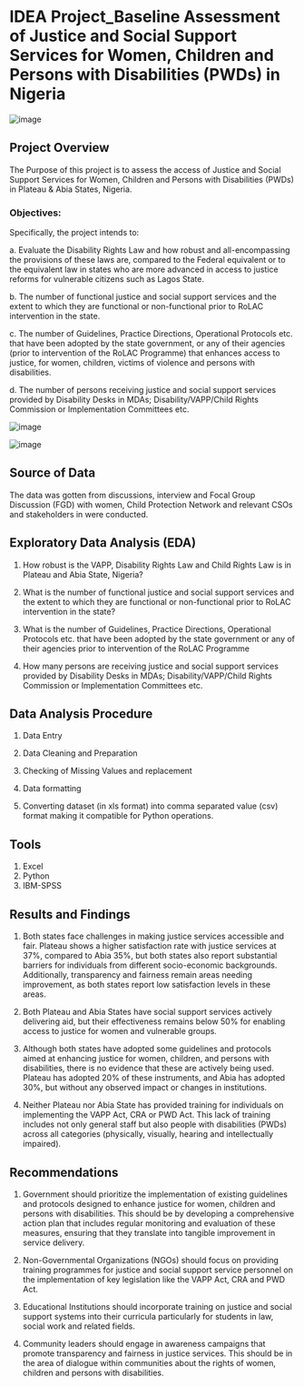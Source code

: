 # IDEA Project_Baseline Assessment of Justice and Social Support Services for Women, Children and Persons with Disabilities (PWDs) in Nigeria

![image](https://github.com/user-attachments/assets/ad852259-aac4-484d-bac8-da9b02f4bc4d)


## Project Overview

The Purpose of this project is to assess the access of Justice and Social Support Services for Women, Children and Persons with Disabilities (PWDs) in Plateau & Abia States, Nigeria.

### Objectives:
Specifically, the project intends to:

a.	Evaluate the Disability Rights Law and how robust and all-encompassing the provisions of these laws are, compared to the Federal equivalent or to the equivalent law in states who are more advanced in access to justice reforms for vulnerable citizens such as Lagos State. 

b. The number of functional justice and social support services and the extent to which they are functional or non-functional prior to RoLAC intervention in the state. 

c.	The number of Guidelines, Practice Directions, Operational Protocols etc. that have been adopted by the state government, or any of their agencies (prior to intervention of the RoLAC Programme) that enhances access to justice, for women, children, victims of violence and persons with disabilities. 

d.	The number of persons receiving justice and social support services provided by Disability Desks in MDAs; Disability/VAPP/Child Rights Commission or Implementation Committees etc. 


![image](https://github.com/user-attachments/assets/203c067e-a6dd-437c-8ecc-867ee134d976)


![image](https://github.com/user-attachments/assets/89aefb22-5909-4a93-95bb-b45d85d540c7)

## Source of Data
The data was gotten from discussions, interview and Focal Group Discussion (FGD) with women, Child Protection Network and relevant CSOs and stakeholders in were conducted. 


## Exploratory Data Analysis (EDA)

1.	How robust is the VAPP, Disability Rights Law and Child Rights Law is in Plateau and Abia State, Nigeria? 

2.	What is the number of functional justice and social support services and the extent to which they are functional or non-functional prior to RoLAC intervention in the state?

3.	What is the number of Guidelines, Practice Directions, Operational Protocols etc. that have been adopted by the state government or any of their agencies prior to intervention of the RoLAC Programme 

4.	How many persons are receiving justice and social support services provided by Disability Desks in MDAs; Disability/VAPP/Child Rights Commission or Implementation Committees etc. 



## Data Analysis Procedure
1.	Data Entry

2.	Data Cleaning and Preparation

3.	Checking of Missing Values and replacement

4.	Data formatting

5.	Converting dataset (in xls format) into comma separated value (csv) format making it compatible for Python operations.

## Tools
1.	Excel
2.	Python
3.	IBM-SPSS
## Results and Findings
1.	Both states face challenges in making justice services accessible and fair. Plateau shows a higher satisfaction rate with justice services at 37%, compared to Abia 35%, but both states also report substantial barriers for individuals from different socio-economic backgrounds. Additionally, transparency and fairness remain areas needing improvement, as both states report low satisfaction levels in these areas.

2.	Both Plateau and Abia States have social support services actively delivering aid, but their effectiveness remains below 50% for enabling access to justice for women and vulnerable groups. 

3.	Although both states have adopted some guidelines and protocols aimed at enhancing justice for women, children, and persons with disabilities, there is no evidence that these are actively being used. Plateau has adopted 20% of these instruments, and Abia has adopted 30%, but without any observed impact or changes in institutions. 

4.	Neither Plateau nor Abia State has provided training for individuals on implementing the VAPP Act, CRA or PWD Act. This lack of training includes not only general staff but also people with disabilities (PWDs) across all categories (physically, visually, hearing and intellectually impaired). 

## Recommendations
1.	Government should prioritize the implementation of existing guidelines and protocols designed to enhance justice for women, children and persons with disabilities. This should be by developing a comprehensive action plan that includes regular monitoring and evaluation of these measures, ensuring that they translate into tangible improvement in service delivery.

2.	Non-Governmental Organizations (NGOs) should focus on providing training programmes for justice and social support service personnel on the implementation of key legislation like the VAPP Act, CRA and PWD Act.

3.	Educational Institutions should incorporate training on justice and social support systems into their curricula particularly for students in law, social work and related fields. 

4.	Community leaders should engage in awareness campaigns that promote transparency and fairness in justice services. This should be in the area of dialogue within communities about the rights of women, children and persons with disabilities. 	
